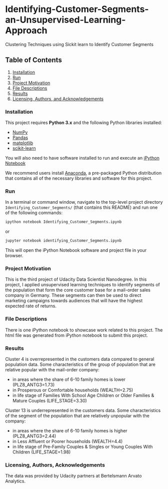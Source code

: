 # Identifying-Customer-Segments-an-Unsupervised-Learning-Approach
Clustering Techniques using Sickit learn to Identify Customer Segments

## Table of Contents

1. [Installation](#installation)
2. [Run](#Run)
3. [Project Motivation](#motivation)
4. [File Descriptions](#files)
5. [Results](#results)
6. [Licensing, Authors, and Acknowledgements](#licensing)

### Installation <a name="installation"></a>
This project requires **Python 3.x** and the following Python libraries installed:

- [NumPy](http://www.numpy.org/)
- [Pandas](http://pandas.pydata.org)
- [matplotlib](http://matplotlib.org/)
- [scikit-learn](http://scikit-learn.org/stable/)

You will also need to have software installed to run and execute an [iPython Notebook](http://ipython.org/notebook.html)

We recommend users install [Anaconda](https://www.continuum.io/downloads), a pre-packaged Python distribution that contains all of the necessary libraries and software for this project.
### Run

In a terminal or command window, navigate to the top-level project directory `Identifying_Customer_Segments/` (that contains this README) and run one of the following commands:

```bash
ipython notebook Identifying_Customer_Segments.ipynb
```  
or
```bash
jupyter notebook identifying_Customer_Segments.ipynb
```

This will open the iPython Notebook software and project file in your browser.

### Project Motivation<a name="motivation"></a>

This is the third project of Udacity Data Scientist Nanodegree. In this project, I applied unsupervised learning techniques to identify segments of the population that form the core customer base for a mail-order sales company in Germany. These segments can then be used to direct marketing campaigns towards audiences that will have the highest expected rate of returns.


### File Descriptions <a name="files"></a>

There is one iPython notebook to showcase work related to this project. 
The html file was generated from iPython notebook to submit this project.

### Results<a name="results"></a>

Cluster 4 is overrepresented in the customers data compared to general population data. Some characteristics of the group of population that are relative popular with the mail-order company:

* in areas where the share of 6-10 family homes is lower (PLZ8_ANTG3=1.73)
* in Prosperous or Comfortable households (WEALTH=2.75)
* in life stage of Families With School Age Children or Older Families & Mature Couples (LIFE_STAGE=3.30)

Cluster 13 is underrepresented in the customers data. Some characteristics of the segment of the population that are relatively unpopular with the company:

* in areas where the share of 6-10 family homes is higher (PLZ8_ANTG3=2.44)
* in Less Affluent or Poorer households (WEALTH=4.4)
* in life stage of Pre-Family Couples & Singles or Young Couples With Children (LIFE_STAGE=1.98)


### Licensing, Authors, Acknowledgements<a name="licensing"></a>

The data was provided by Udacity partners at Bertelsmann Arvato Analytics.
